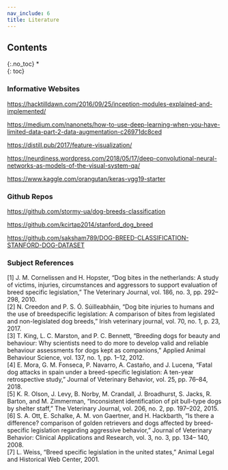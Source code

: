 ```yaml
---
nav_include: 6
title: Literature
---
```


## Contents
{:.no_toc}
*  
{: toc}

### Informative Websites

https://hacktilldawn.com/2016/09/25/inception-modules-explained-and-implemented/

https://medium.com/nanonets/how-to-use-deep-learning-when-you-have-limited-data-part-2-data-augmentation-c26971dc8ced

https://distill.pub/2017/feature-visualization/

https://neurdiness.wordpress.com/2018/05/17/deep-convolutional-neural-networks-as-models-of-the-visual-system-qa/

https://www.kaggle.com/orangutan/keras-vgg19-starter

### Github Repos

https://github.com/stormy-ua/dog-breeds-classification

https://github.com/kcirtap2014/stanford_dog_breed

https://github.com/saksham789/DOG-BREED-CLASSIFICATION-STANFORD-DOG-DATASET

### Subject References
[1] J. M. Cornelissen and H. Hopster, “Dog bites in the netherlands: A study of victims, injuries, circumstances and aggressors to support evaluation of breed specific legislation,” The Veterinary Journal, vol. 186, no. 3, pp. 292–298, 2010. <br>
[2] N. Creedon and P. S. Ó. Súilleabháin, “Dog bite injuries to humans and the use of breedspecific legislation: A comparison of bites from legislated and non-legislated dog breeds,” Irish veterinary journal, vol. 70, no. 1, p. 23, 2017. <br>
[3] T. King, L. C. Marston, and P. C. Bennett, “Breeding dogs for beauty and behaviour: Why
scientists need to do more to develop valid and reliable behaviour assessments for dogs kept as companions,” Applied Animal Behaviour Science, vol. 137, no. 1, pp. 1–12, 2012. <br>
[4] E. Mora, G. M. Fonseca, P. Navarro, A. Castaño, and J. Lucena, “Fatal dog attacks in spain under a breed-specific legislation: A ten-year retrospective study,” Journal of Veterinary Behavior, vol. 25, pp. 76–84, 2018. <br>
[5] K. R. Olson, J. Levy, B. Norby, M. Crandall, J. Broadhurst, S. Jacks, R. Barton, and M. Zimmerman, “Inconsistent identification of pit bull-type dogs by shelter staff,” The Veterinary Journal, vol. 206, no. 2, pp. 197–202, 2015. <br>
[6] S. A. Ott, E. Schalke, A. M. von Gaertner, and H. Hackbarth, “Is there a difference? comparison of golden retrievers and dogs affected by breed-specific legislation regarding aggressive behavior,” Journal of Veterinary Behavior: Clinical Applications and Research, vol. 3, no. 3, pp. 134– 140, 2008. <br>
[7] L. Weiss, “Breed specific legislation in the united states,” Animal Legal and Historical Web Center, 2001.
